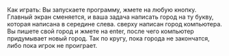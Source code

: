 Как играть:
Вы запускаете программу, жмете на любую кнопку. Главный экран сменяется, и ваша задача написать город на ту букву, которая написана в середине слева. сверху написан город компьютера. Вы пишете свой город и жмете на enter, после чего компьютер придумывает новый город. Так по кругу, пока города не закончатся, либо пока игрок не проиграет.  
